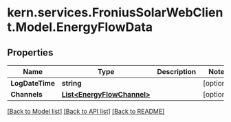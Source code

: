 # kern.services.FroniusSolarWebClient.Model.EnergyFlowData

## Properties

Name | Type | Description | Notes
------------ | ------------- | ------------- | -------------
**LogDateTime** | **string** |  | [optional] 
**Channels** | [**List&lt;EnergyFlowChannel&gt;**](EnergyFlowChannel.md) |  | [optional] 

[[Back to Model list]](../README.md#documentation-for-models) [[Back to API list]](../README.md#documentation-for-api-endpoints) [[Back to README]](../README.md)

